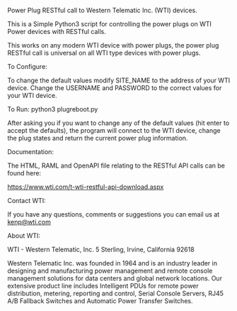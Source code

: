 Power Plug RESTful call to Western Telematic Inc. (WTI) devices.

This is a Simple Python3 script for controlling the power plugs on WTI Power devices with RESTful calls.

This works on any modern WTI device with power plugs, the power plug RESTful call is universal on all WTI type devices with power plugs.

To Configure:

To change the default values modify SITE_NAME to the address of your WTI device. Change the USERNAME and PASSWORD to the correct values for your WTI device.

To Run: python3 plugreboot.py

After asking you if you want to change any of the default values (hit enter to accept the defaults), the program will connect to the WTI device, change the plug states and return the current power plug information.

Documentation:

The HTML, RAML and OpenAPI file relating to the RESTful API calls can be found here:

https://www.wti.com/t-wti-restful-api-download.aspx

Contact WTI:

If you have any questions, comments or suggestions you can email us at kenp@wti.com

About WTI:

WTI - Western Telematic, Inc. 5 Sterling, Irvine, California 92618

Western Telematic Inc. was founded in 1964 and is an industry leader in designing and manufacturing power management and remote console management solutions for data centers and global network locations. Our extensive product line includes Intelligent PDUs for remote power distribution, metering, reporting and control, Serial Console Servers, RJ45 A/B Fallback Switches and Automatic Power Transfer Switches.
